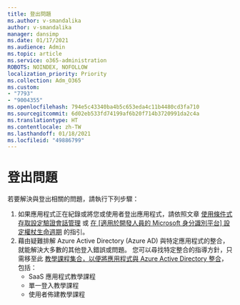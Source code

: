 ```yaml
---
title: 登出問題
ms.author: v-smandalika
author: v-smandalika
manager: dansimp
ms.date: 01/17/2021
ms.audience: Admin
ms.topic: article
ms.service: o365-administration
ROBOTS: NOINDEX, NOFOLLOW
localization_priority: Priority
ms.collection: Adm_O365
ms.custom:
- "7793"
- "9004355"
ms.openlocfilehash: 794e5c43340ba4b5c653eda4c11b4480cd3fa710
ms.sourcegitcommit: 6d02eb533fd74199af6b20f714b3720991da2c4a
ms.translationtype: HT
ms.contentlocale: zh-TW
ms.lasthandoff: 01/18/2021
ms.locfileid: "49886799"
---
```

# <a name="sign-out-issues"></a>登出問題

若要解決與登出相關的問題，請執行下列步驟：

1. 如果應用程式正在紀錄或將您或使用者登出應用程式，請依照文章 [使用條件式存取設定驗證會話管理](https://docs.microsoft.com/azure/active-directory/conditional-access/howto-conditional-access-session-lifetime) 或 [在 [適用於開發人員的 Microsoft 身分識別平台] 設定權杖生命週期](https://docs.microsoft.com/azure/active-directory/develop/active-directory-configurable-token-lifetimes) 的指引。
2. 藉由疑難排解 Azure Active Directory (Azure AD) 與特定應用程式的整合，就能解決大多數的其他登入錯誤或問題。 您可以尋找特定整合的指導方針，只需移至此 [教學課程集合，以便將應用程式與 Azure Active Directory 整合](https://docs.microsoft.com/azure/active-directory/saas-apps/tutorial-list)，包括：
    - SaaS 應用程式教學課程
    - 單一登入教學課程
    - 使用者佈建教學課程